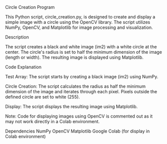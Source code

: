 Circle Creation Program

This Python script, circle_creation.py, is designed to create and display a simple image with a circle using the OpenCV library. The script utilizes NumPy, OpenCV, and Matplotlib for image processing and visualization.

Description

The script creates a black and white image (im2) with a white circle at the center. The circle's radius is set to half the minimum dimension of the image (length or width). The resulting image is displayed using Matplotlib.

Code Explanation

Test Array: The script starts by creating a black image (im2) using NumPy.

Circle Creation: The script calculates the radius as half the minimum dimension of the image and iterates through each pixel. Pixels outside the defined circle are set to white (255).

Display: The script displays the resulting image using Matplotlib.

Note: Code for displaying images using OpenCV is commented out as it may not work directly in a Colab environment.

Dependencies
NumPy
OpenCV
Matplotlib
Google Colab (for display in Colab environment)
